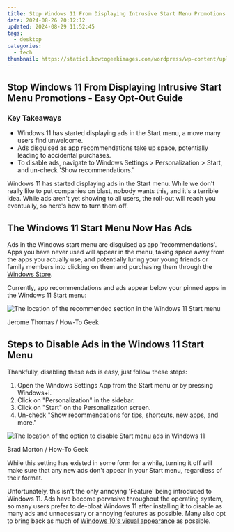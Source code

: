 ```yaml
---
title: Stop Windows 11 From Displaying Intrusive Start Menu Promotions - Easy Opt-Out Guide
date: 2024-08-26 20:12:12
updated: 2024-08-29 11:52:45
tags:
  - desktop
categories:
  - tech
thumbnail: https://static1.howtogeekimages.com/wordpress/wp-content/uploads/2024/06/windows-11-start-menu-with-some-ad-icons-and-a-block-icon.jpg
---
```


## Stop Windows 11 From Displaying Intrusive Start Menu Promotions - Easy Opt-Out Guide

### Key Takeaways

* Windows 11 has started displaying ads in the Start menu, a move many users find unwelcome.
* Ads disguised as app recommendations take up space, potentially leading to accidental purchases.
* To disable ads, navigate to Windows Settings > Personalization > Start, and un-check 'Show recommendations.'

 Windows 11 has started displaying ads in the Start menu. While we don't really like to put companies on blast, nobody wants this, and it's a terrible idea. While ads aren't yet showing to all users, the roll-out will reach you eventually, so here's how to turn them off.

##  The Windows 11 Start Menu Now Has Ads

 Ads in the Windows start menu are disguised as app 'recommendations'. Apps you have never used will appear in the menu, taking space away from the apps you actually use, and potentially luring your young friends or family members into clicking on them and purchasing them through the [Windows Store](https://some-skills.techidaily.com/new-ultimate-listings-for-3d-type-creation/).

 Currently, app recommendations and ads appear below your pinned apps in the Windows 11 Start menu:

![The location of the recommended section in the Windows 11 Start menu](https://static1.howtogeekimages.com/wordpress/wp-content/uploads/2024/05/windows-start-ads.jpeg) 

Jerome Thomas / How-To Geek

##  Steps to Disable Ads in the Windows 11 Start Menu

 Thankfully, disabling these ads is easy, just follow these steps:

1. Open the Windows Settings App from the Start menu or by pressing Windows+i.
2. Click on "Personalization" in the sidebar.
3. Click on "Start" on the Personalization screen.
4. Un-check "Show recommendations for tips, shortcuts, new apps, and more."

![The location of the option to disable Start menu ads in Windows 11](https://static1.howtogeekimages.com/wordpress/wp-content/uploads/2024/05/start-ads.png) 

Brad Morton / How-To Geek

 While this setting has existed in some form for a while, turning it off will make sure that any new ads don't appear in your Start menu, regardless of their format.

 Unfortunately, this isn't the only annoying 'Feature' being introduced to Windows 11\. Ads have become pervasive throughout the operating system, so many users prefer to de-bloat Windows 11 after installing it to disable as many ads and unnecessary or annoying features as possible. Many also opt to bring back as much of [Windows 10's visual appearance](https://screen-video-capture.techidaily.com/new-the-ultimate-alternative-review-to-sharex-for-2024/) as possible.

<ins class="adsbygoogle"
     style="display:block"
     data-ad-format="autorelaxed"
     data-ad-client="ca-pub-7571918770474297"
     data-ad-slot="1223367746"></ins>



<ins class="adsbygoogle"
     style="display:block"
     data-ad-client="ca-pub-7571918770474297"
     data-ad-slot="8358498916"
     data-ad-format="auto"
     data-full-width-responsive="true"></ins>
